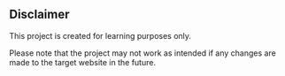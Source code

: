 ## Disclaimer

This project is created for learning purposes only. 

Please note that the project may not work as intended if any changes are made to the target website in the future.

